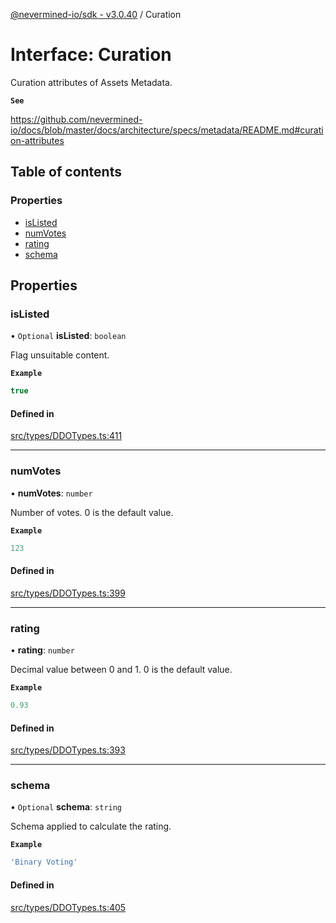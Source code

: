 [@nevermined-io/sdk - v3.0.40](../code-reference.md) / Curation

# Interface: Curation

Curation attributes of Assets Metadata.

**`See`**

https://github.com/nevermined-io/docs/blob/master/docs/architecture/specs/metadata/README.md#curation-attributes

## Table of contents

### Properties

- [isListed](Curation.md#islisted)
- [numVotes](Curation.md#numvotes)
- [rating](Curation.md#rating)
- [schema](Curation.md#schema)

## Properties

### isListed

• `Optional` **isListed**: `boolean`

Flag unsuitable content.

**`Example`**

```ts
true
```

#### Defined in

[src/types/DDOTypes.ts:411](https://github.com/nevermined-io/sdk-js/blob/6b091f939fe86d73745b456817747b1f06834a7b/src/types/DDOTypes.ts#L411)

---

### numVotes

• **numVotes**: `number`

Number of votes. 0 is the default value.

**`Example`**

```ts
123
```

#### Defined in

[src/types/DDOTypes.ts:399](https://github.com/nevermined-io/sdk-js/blob/6b091f939fe86d73745b456817747b1f06834a7b/src/types/DDOTypes.ts#L399)

---

### rating

• **rating**: `number`

Decimal value between 0 and 1. 0 is the default value.

**`Example`**

```ts
0.93
```

#### Defined in

[src/types/DDOTypes.ts:393](https://github.com/nevermined-io/sdk-js/blob/6b091f939fe86d73745b456817747b1f06834a7b/src/types/DDOTypes.ts#L393)

---

### schema

• `Optional` **schema**: `string`

Schema applied to calculate the rating.

**`Example`**

```ts
'Binary Voting'
```

#### Defined in

[src/types/DDOTypes.ts:405](https://github.com/nevermined-io/sdk-js/blob/6b091f939fe86d73745b456817747b1f06834a7b/src/types/DDOTypes.ts#L405)
